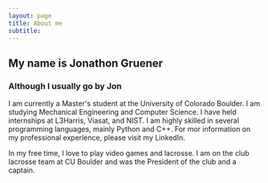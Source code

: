 ```yaml
---
layout: page
title: About me
subtitle:
---
```


## My name is Jonathon Gruener
### Although I usually go by Jon

I am currently a Master's student at the University of Colorado Boulder. I am studying Mechanical Engineering and Computer Science. I have held internships at L3Harris, Viasat, and NIST. I am highly skilled in several programming languages, mainly Python and C++. For mor information on my professional experience, please visit my LinkedIn.

In my free time, I love to play video games and lacrosse. I am on the club lacrosse team at CU Boulder and was the President of the club and a captain.

